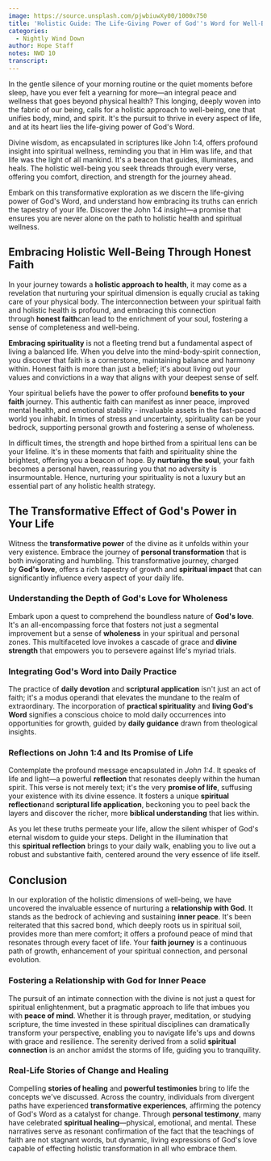 ```yaml
---
image: https://source.unsplash.com/pjwbiuwXy00/1000x750
title: 'Holistic Guide: The Life-Giving Power of God''s Word for Well-Being'
categories:
  - Nightly Wind Down
author: Hope Staff
notes: NWD 10
transcript:
---
```

In the gentle silence of your morning routine or the quiet moments before sleep, have you ever felt a yearning for more—an integral peace and wellness that goes beyond physical health? This longing, deeply woven into the fabric of our being, calls for a holistic approach to well-being, one that unifies body, mind, and spirit. It's the pursuit to thrive in every aspect of life, and at its heart lies the life-giving power of God's Word.

Divine wisdom, as encapsulated in scriptures like John 1:4, offers profound insight into spiritual wellness, reminding you that in Him was life, and that life was the light of all mankind. It's a beacon that guides, illuminates, and heals. The holistic well-being you seek threads through every verse, offering you comfort, direction, and strength for the journey ahead.

Embark on this transformative exploration as we discern the life-giving power of God's Word, and understand how embracing its truths can enrich the tapestry of your life. Discover the John 1:4 insight—a promise that ensures you are never alone on the path to holistic health and spiritual wellness.

## **Embracing Holistic Well-Being Through Honest Faith**

In your journey towards a&nbsp;**holistic approach to health**, it may come as a revelation that nurturing your spiritual dimension is equally crucial as taking care of your physical body. The interconnection between your spiritual faith and holistic health is profound, and embracing this connection through&nbsp;**honest faith**can lead to the enrichment of your soul, fostering a sense of completeness and well-being.

**Embracing spirituality**&nbsp;is not a fleeting trend but a fundamental aspect of living a balanced life. When you delve into the mind-body-spirit connection, you discover that faith is a cornerstone, maintaining balance and harmony within. Honest faith is more than just a belief; it's about living out your values and convictions in a way that aligns with your deepest sense of self.

Your spiritual beliefs have the power to offer profound&nbsp;**benefits to your faith**&nbsp;journey. This authentic faith can manifest as inner peace, improved mental health, and emotional stability - invaluable assets in the fast-paced world you inhabit. In times of stress and uncertainty, spirituality can be your bedrock, supporting personal growth and fostering a sense of wholeness.

In difficult times, the strength and hope birthed from a spiritual lens can be your lifeline. It's in these moments that faith and spirituality shine the brightest, offering you a beacon of hope. By&nbsp;**nurturing the soul**, your faith becomes a personal haven, reassuring you that no adversity is insurmountable. Hence, nurturing your spirituality is not a luxury but an essential part of any holistic health strategy.

## **The Transformative Effect of God's Power in Your Life**

Witness the&nbsp;**transformative power**&nbsp;of the divine as it unfolds within your very existence. Embrace the journey of&nbsp;**personal transformation**&nbsp;that is both invigorating and humbling. This transformative journey, charged by&nbsp;**God's love**, offers a rich tapestry of growth and&nbsp;**spiritual impact**&nbsp;that can significantly influence every aspect of your daily life.

### **Understanding the Depth of God's Love for Wholeness**

Embark upon a quest to comprehend the boundless nature of&nbsp;**God's love**. It's an all-encompassing force that fosters not just a segmental improvement but a sense of&nbsp;**wholeness**&nbsp;in your spiritual and personal zones. This multifaceted love invokes a cascade of grace and&nbsp;**divine strength**&nbsp;that empowers you to persevere against life's myriad trials.

### **Integrating God's Word into Daily Practice**

The practice of&nbsp;**daily devotion**&nbsp;and&nbsp;**scriptural application**&nbsp;isn't just an act of faith; it's a modus operandi that elevates the mundane to the realm of extraordinary. The incorporation of&nbsp;**practical spirituality**&nbsp;and&nbsp;**living God's Word**&nbsp;signifies a conscious choice to mold daily occurrences into opportunities for growth, guided by&nbsp;**daily guidance**&nbsp;drawn from theological insights.

### **Reflections on John 1:4 and Its Promise of Life**

Contemplate the profound message encapsulated in&nbsp;*John 1:4*. It speaks of life and light—a powerful&nbsp;**reflection**&nbsp;that resonates deeply within the human spirit. This verse is not merely text; it's the very&nbsp;**promise of life**, suffusing your existence with its divine essence. It fosters a unique&nbsp;**spiritual reflection**and&nbsp;**scriptural life application**, beckoning you to peel back the layers and discover the richer, more&nbsp;**biblical understanding**&nbsp;that lies within.

As you let these truths permeate your life, allow the silent whisper of God's eternal wisdom to guide your steps. Delight in the illumination that this&nbsp;**spiritual reflection**&nbsp;brings to your daily walk, enabling you to live out a robust and substantive faith, centered around the very essence of life itself.

## **Conclusion**

In our exploration of the holistic dimensions of well-being, we have uncovered the invaluable essence of nurturing a&nbsp;**relationship with God**. It stands as the bedrock of achieving and sustaining&nbsp;**inner peace**. It's been reiterated that this sacred bond, which deeply roots us in spiritual soil, provides more than mere comfort; it offers a profound peace of mind that resonates through every facet of life. Your&nbsp;**faith journey**&nbsp;is a continuous path of growth, enhancement of your spiritual connection, and personal evolution.

### **Fostering a Relationship with God for Inner Peace**

The pursuit of an intimate connection with the divine is not just a quest for spiritual enlightenment, but a pragmatic approach to life that imbues you with&nbsp;**peace of mind**. Whether it is through prayer, meditation, or studying scripture, the time invested in these spiritual disciplines can dramatically transform your perspective, enabling you to navigate life's ups and downs with grace and resilience. The serenity derived from a solid&nbsp;**spiritual connection**&nbsp;is an anchor amidst the storms of life, guiding you to tranquility.

### **Real-Life Stories of Change and Healing**

Compelling&nbsp;**stories of healing**&nbsp;and&nbsp;**powerful testimonies**&nbsp;bring to life the concepts we've discussed. Across the country, individuals from divergent paths have experienced&nbsp;**transformative experiences**, affirming the potency of God's Word as a catalyst for change. Through&nbsp;**personal testimony**, many have celebrated&nbsp;**spiritual healing**—physical, emotional, and mental. These narratives serve as resonant confirmation of the fact that the teachings of faith are not stagnant words, but dynamic, living expressions of God's love capable of effecting holistic transformation in all who embrace them.